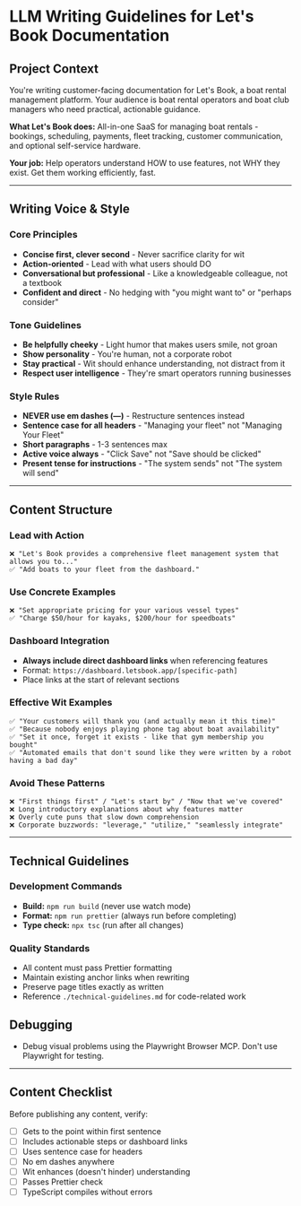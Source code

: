 # LLM Writing Guidelines for Let's Book Documentation

## Project Context

You're writing customer-facing documentation for Let's Book, a boat rental management platform. Your audience is boat rental operators and boat club managers who need practical, actionable guidance.

**What Let's Book does:** All-in-one SaaS for managing boat rentals - bookings, scheduling, payments, fleet tracking, customer communication, and optional self-service hardware.

**Your job:** Help operators understand HOW to use features, not WHY they exist. Get them working efficiently, fast.

---

## Writing Voice & Style

### Core Principles

- **Concise first, clever second** - Never sacrifice clarity for wit
- **Action-oriented** - Lead with what users should DO
- **Conversational but professional** - Like a knowledgeable colleague, not a textbook
- **Confident and direct** - No hedging with "you might want to" or "perhaps consider"

### Tone Guidelines

- **Be helpfully cheeky** - Light humor that makes users smile, not groan
- **Show personality** - You're human, not a corporate robot
- **Stay practical** - Wit should enhance understanding, not distract from it
- **Respect user intelligence** - They're smart operators running businesses

### Style Rules

- **NEVER use em dashes (—)** - Restructure sentences instead
- **Sentence case for all headers** - "Managing your fleet" not "Managing Your Fleet"
- **Short paragraphs** - 1-3 sentences max
- **Active voice always** - "Click Save" not "Save should be clicked"
- **Present tense for instructions** - "The system sends" not "The system will send"

---

## Content Structure

### Lead with Action

```
❌ "Let's Book provides a comprehensive fleet management system that allows you to..."
✅ "Add boats to your fleet from the dashboard."
```

### Use Concrete Examples

```
❌ "Set appropriate pricing for your various vessel types"
✅ "Charge $50/hour for kayaks, $200/hour for speedboats"
```

### Dashboard Integration

- **Always include direct dashboard links** when referencing features
- Format: `https://dashboard.letsbook.app/[specific-path]`
- Place links at the start of relevant sections

### Effective Wit Examples

```
✅ "Your customers will thank you (and actually mean it this time)"
✅ "Because nobody enjoys playing phone tag about boat availability"
✅ "Set it once, forget it exists - like that gym membership you bought"
✅ "Automated emails that don't sound like they were written by a robot having a bad day"
```

### Avoid These Patterns

```
❌ "First things first" / "Let's start by" / "Now that we've covered"
❌ Long introductory explanations about why features matter
❌ Overly cute puns that slow down comprehension
❌ Corporate buzzwords: "leverage," "utilize," "seamlessly integrate"
```

---

## Technical Guidelines

### Development Commands

- **Build:** `npm run build` (never use watch mode)
- **Format:** `npm run prettier` (always run before completing)
- **Type check:** `npx tsc` (run after all changes)

### Quality Standards

- All content must pass Prettier formatting
- Maintain existing anchor links when rewriting
- Preserve page titles exactly as written
- Reference `./technical-guidelines.md` for code-related work

## Debugging

- Debug visual problems using the Playwright Browser MCP. Don't use Playwright for testing.

---

## Content Checklist

Before publishing any content, verify:

- [ ] Gets to the point within first sentence
- [ ] Includes actionable steps or dashboard links
- [ ] Uses sentence case for headers
- [ ] No em dashes anywhere
- [ ] Wit enhances (doesn't hinder) understanding
- [ ] Passes Prettier check
- [ ] TypeScript compiles without errors
